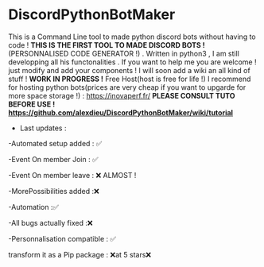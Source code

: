 # DiscordPythonBotMaker
This is a Command Line tool to made python discord bots without having to code ! **THIS IS THE FIRST TOOL TO MADE DISCORD BOTS !**(PERSONNALISED CODE GENERATOR !) . Written in python3 , I am still developping all his functonalities .
If you want to help me you are welcome ! just modify and add your components !
I will soon add a wiki an all kind of stuff !
**WORK IN PROGRESS !**
Free Host(host is free for life !) I recommend for hosting python bots(prices are very cheap if you want to upgarde for more space storage !) : https://inovaperf.fr/
**PLEASE CONSULT TUTO BEFORE USE ! https://github.com/alexdieu/DiscordPythonBotMaker/wiki/tutorial**
* Last updates :

-Automated setup added : ✅

-Event On member Join : ✅

-Event On member leave : ❌ ALMOST !

-MorePossibilities added :❌

-Automation :✅

-All bugs actually fixed :❌

-Personnalisation compatible : ✅

transform it as a Pip package : ❌at 5 stars❌
